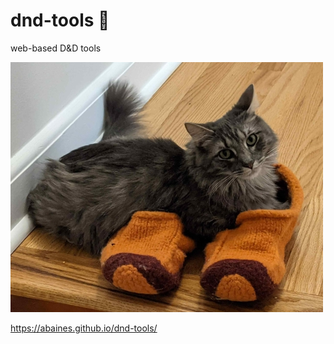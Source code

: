 # dnd-tools 🐉
web-based D&amp;D tools

![cat 😻](docs/test-image.jpg)

https://abaines.github.io/dnd-tools/
